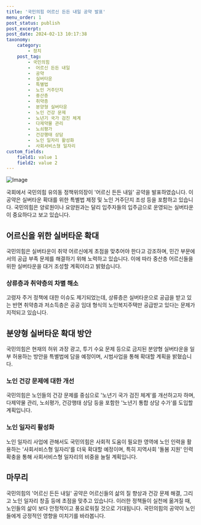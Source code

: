 ```yaml
---
title: '국민의힘 어르신 든든 내일 공약 발표'
menu_order: 1
post_status: publish
post_excerpt: 
post_date: 2024-02-13 10:17:38
taxonomy:
    category:
        - 정치
    post_tag:
        - 국민의힘
        -  어르신 든든 내일
        -  공약
        -  실버타운
        -  특별법
        -  노인 거주단지
        -  중산층
        -  취약층
        -  분양형 실버타운
        -  노인 건강 문제
        -  노년기 국가 검진 체계
        -  다제약물 관리
        -  노쇠평가
        -  건강행태 상담
        -  노인 일자리 활성화
        -  사회서비스형 일자리
custom_fields:
    field1: value 1
    field2: value 2
---
```


![Image](https://imgnews.pstatic.net/image/028/2024/02/12/0002676599_001_20240212221701069.jpg?type=w647)

국회에서 국민의힘 유의동 정책위의장이 '어르신 든든 내일' 공약을 발표하였습니다. 이 공약은 실버타운 확대를 위한 특별법 제정 및 노인 거주단지 조성 등을 포함하고 있습니다. 국민의힘은 양로원이나 요양원과는 달리 입주자들의 입주금으로 운영되는 실버타운이 중요하다고 보고 있습니다.
## 어르신을 위한 실버타운 확대
국민의힘은 실버타운이 취약 어르신에게 초점을 맞추어야 한다고 강조하며, 민간 부문에서의 공급 부족 문제를 해결하기 위해 노력하고 있습니다. 이에 따라 중산층 어르신들을 위한 실버타운을 대거 조성할 계획이라고 밝혔습니다.
### 상류층과 취약층의 차별 해소
고령자 주거 정책에 대한 이슈도 제기되었는데, 상류층은 실버타운으로 공급을 받고 있는 반면 취약층과 저소득층은 공공 임대 형식의 노인복지주택만 공급받고 있다는 문제가 지적되고 있습니다.
## 분양형 실버타운 확대 방안
국민의힘은 현재의 허위 과장 광고, 투기 수요 문제 등으로 금지된 분양형 실버타운을 일부 허용하는 방안을 특별법에 담을 예정이며, 시범사업을 통해 확대할 계획을 밝혔습니다.
### 노인 건강 문제에 대한 개선
국민의힘은 노인들의 건강 문제를 중심으로 '노년기 국가 검진 체계'를 개선하고자 하며, 다제약물 관리, 노쇠평가, 건강행태 상담 등을 포함한 '노년기 통합 상담 수가'를 도입할 계획입니다.
### 노인 일자리 활성화
노인 일자리 사업에 관해서도 국민의힘은 사회적 도움이 필요한 영역에 노인 인력을 활용하는 '사회서비스형 일자리'를 더욱 확대할 예정이며, 특히 지역사회 '돌봄 지원' 인력 확충을 통해 사회서비스형 일자리의 비중을 늘릴 계획입니다.
## 마무리
국민의힘의 '어르신 든든 내일' 공약은 어르신들의 삶의 질 향상과 건강 문제 해결, 그리고 노인 일자리 창출 등에 초점을 맞추고 있습니다. 이러한 정책들이 실천에 옮겨질 때, 노인들의 삶이 보다 안정적이고 풍요로워질 것으로 기대됩니다. 국민의힘의 공약이 노인들에게 긍정적인 영향을 미치기를 바라봅니다.
